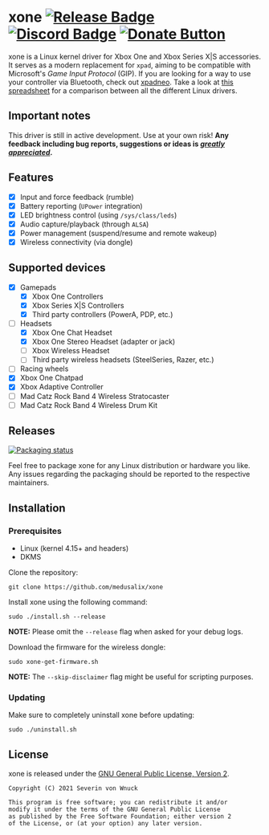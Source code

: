 # xone [![Release Badge](https://img.shields.io/github/v/release/medusalix/xone?logo=github)](https://github.com/medusalix/xone/releases/latest) [![Discord Badge](https://img.shields.io/discord/733964971842732042?label=discord&logo=discord)](https://discord.gg/FDQxwWk) [![Donate Button](https://www.paypalobjects.com/en_US/i/btn/btn_donate_SM.gif)](https://www.paypal.com/donate?hosted_button_id=BWUECKFDNY446)

xone is a Linux kernel driver for Xbox One and Xbox Series X|S accessories. It serves as a modern replacement for `xpad`, aiming to be compatible with Microsoft's *Game Input Protocol* (GIP).
If you are looking for a way to use your controller via Bluetooth, check out [xpadneo](https://github.com/atar-axis/xpadneo).
Take a look at [this spreadsheet](https://docs.google.com/spreadsheets/d/1fVGtqHTo9PRdmFVgEjmWuJIjuYEE_OziktNifFZIEgg) for a comparison between all the different Linux drivers.

## Important notes

This driver is still in active development. Use at your own risk!
**Any feedback including bug reports, suggestions or ideas is [*greatly appreciated*](https://discord.gg/FDQxwWk).**

## Features

- [x] Input and force feedback (rumble)
- [x] Battery reporting (`UPower` integration)
- [x] LED brightness control (using `/sys/class/leds`)
- [x] Audio capture/playback (through `ALSA`)
- [x] Power management (suspend/resume and remote wakeup)
- [x] Wireless connectivity (via dongle)

## Supported devices

- [x] Gamepads
    - [x] Xbox One Controllers
    - [x] Xbox Series X|S Controllers
    - [x] Third party controllers (PowerA, PDP, etc.)
- [ ] Headsets
    - [x] Xbox One Chat Headset
    - [x] Xbox One Stereo Headset (adapter or jack)
    - [ ] Xbox Wireless Headset
    - [ ] Third party wireless headsets (SteelSeries, Razer, etc.)
- [ ] Racing wheels
- [x] Xbox One Chatpad
- [x] Xbox Adaptive Controller
- [ ] Mad Catz Rock Band 4 Wireless Stratocaster
- [ ] Mad Catz Rock Band 4 Wireless Drum Kit

## Releases

[![Packaging status](https://repology.org/badge/vertical-allrepos/xone.svg)](https://repology.org/project/xone/versions)

Feel free to package xone for any Linux distribution or hardware you like.
Any issues regarding the packaging should be reported to the respective maintainers.

## Installation

### Prerequisites

- Linux (kernel 4.15+ and headers)
- DKMS

Clone the repository:

```
git clone https://github.com/medusalix/xone
```

Install xone using the following command:

```
sudo ./install.sh --release
```

**NOTE:** Please omit the `--release` flag when asked for your debug logs.

Download the firmware for the wireless dongle:

```
sudo xone-get-firmware.sh
```

**NOTE:** The `--skip-disclaimer` flag might be useful for scripting purposes.

### Updating

Make sure to completely uninstall xone before updating:

```
sudo ./uninstall.sh
```

## License

xone is released under the [GNU General Public License, Version 2](LICENSE).

```
Copyright (C) 2021 Severin von Wnuck

This program is free software; you can redistribute it and/or
modify it under the terms of the GNU General Public License
as published by the Free Software Foundation; either version 2
of the License, or (at your option) any later version.
```

